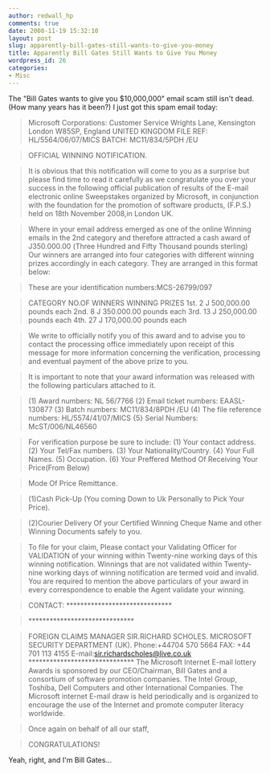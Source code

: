 ```yaml
---
author: redwall_hp
comments: true
date: 2008-11-19 15:32:10
layout: post
slug: apparently-bill-gates-still-wants-to-give-you-money
title: Apparently Bill Gates Still Wants to Give You Money
wordpress_id: 26
categories:
- Misc
---
```


The "Bill Gates wants to give you $10,000,000" email scam still isn't dead. (How many years has it been?) I just got this spam email today:


> Microsoft Corporations:
Customer Service
Wrights Lane,
Kensington London W85SP,
England UNITED KINGDOM
FILE REF: HL/5564/06/07/MICS
BATCH: MC11/834/5PDH /EU

>OFFICIAL WINNING NOTIFICATION.

>It is obvious that this notification will come to you as a surprise
but please find time to read it carefully as we congratulate you over
your success in the following official publication of results of the
E-mail electronic online Sweepstakes organized by Microsoft, in
conjunction with the foundation for the promotion of software
products, (F.P.S.) held on 18th November 2008,in London UK.

>Where in your email address emerged as one of the online Winning
emails in the 2nd category and therefore attracted a cash award of
Ј350.000.00 (Three Hundred and Fifty Thousand pounds sterling) Our
winners are arranged into four categories with different winning
prizes accordingly in each category. They are arranged in this format
below:

>These are your identification numbers:MCS-26799/097

>CATEGORY NO.OF WINNERS WINNING PRIZES
1st. 2 Ј 500,000.00 pounds each
2nd. 8 Ј 350.000.00 pounds each
3rd. 13 Ј 250,000.00 pounds each
4th. 27 Ј 170,000.00 pounds each

>We write to officially notify you of this award and to advise you to
contact the processing office immediately upon receipt of this message
for more information concerning the verification, processing and
eventual payment of the above prize to you.

>It is important to note that your award information was released with
the following particulars attached to it.

>(1) Award numbers: NL 56/7766
(2) Email ticket numbers: EAASL-130877
(3) Batch numbers: MC11/834/8PDH /EU
(4) The file reference numbers: HL/5574/41/07/MICS
{5} Serial Numbers: McST/006/NL46560

>For verification purpose be sure to include:
(1) Your contact address.
(2) Your Tel/Fax numbers.
(3) Your Nationality/Country.
{4} Your Full Names.
(5) Occupation.
(6) Your Preffered Method Of Receiving Your Price(From Below)

>Mode Of Price Remittance.

>(1)Cash Pick-Up (You coming Down to Uk Personally to Pick Your Price).

>(2)Courier Delivery Of your Certified Winning Cheque Name and other
Winning Documents safely to you.

>To file for your claim, Please contact your Validating Officer for
VALIDATION of your winning within Twenty-nine working days of this
winning notification. Winnings that are not validated within
Twenty-nine working days of winning notification are termed void and
invalid. You are required to mention the above particulars of your
award in every correspondence to enable the Agent validate your
winning.

>CONTACT:
>\*\*\*\*\*\*\*\*\*\*\*\*\*\*\*\*\*\*\*\*\*\*\*\*\*\*\*\*\*\*

> 
>\*\*\*\*\*\*\*\*\*\*\*\*\*\*\*\*\*\*\*\*\*\*\*\*\*\*\*\*\*\*

>FOREIGN CLAIMS MANAGER
SIR.RICHARD SCHOLES.
MICROSOFT SECURITY DEPARTMENT (UK).
Phone:+44704 570 5664
FAX: +44 701 113 4155
E-mail:sir.richardscholes@live.co.uk
>\*\*\*\*\*\*\*\*\*\*\*\*\*\*\*\*\*\*\*\*\*\*\*\*\*\*\*\*\*\*
>The Microsoft Internet E-mail lottery Awards is sponsored by our
CEO/Chairman, Bill Gates and a consortium of software promotion
companies. The Intel Group, Toshiba, Dell Computers and other
International Companies. The Microsoft internet E-mail draw is held
periodically and is organized to encourage the use of the Internet and
promote computer literacy worldwide.

>Once again on behalf of all our staff,

>CONGRATULATIONS!




Yeah, right, and I'm Bill Gates...

